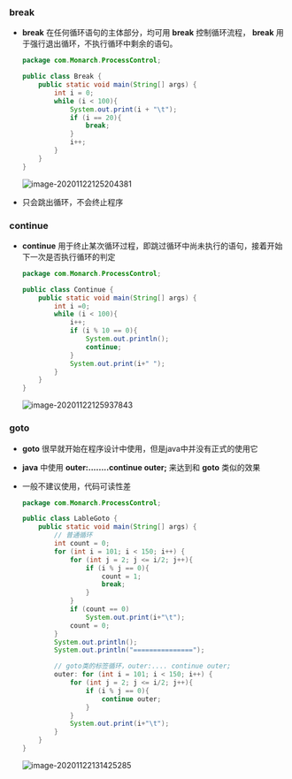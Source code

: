 ### break

- **break** 在任何循环语句的主体部分，均可用 **break** 控制循环流程， **break** 用于强行退出循环，不执行循环中剩余的语句。

    ```java
    package com.Monarch.ProcessControl;
    
    public class Break {
        public static void main(String[] args) {
            int i = 0;
            while (i < 100){
                System.out.print(i + "\t");
                if (i == 20){
                    break;
                }
                i++;
            }
        }
    }
    ```

    ![image-20201122125204381](https://img2020.cnblogs.com/blog/2213660/202011/2213660-20201122125204601-1918304788.png)

- 只会跳出循环，不会终止程序



### continue

- **continue** 用于终止某次循环过程，即跳过循环中尚未执行的语句，接着开始下一次是否执行循环的判定

    ```java
    package com.Monarch.ProcessControl;
    
    public class Continue {
        public static void main(String[] args) {
            int i =0;
            while (i < 100){
                i++;
                if (i % 10 == 0){
                    System.out.println();
                    continue;
                }
                System.out.print(i+" ");
            }
        }
    }
    ```

    ![image-20201122125937843](https://img2020.cnblogs.com/blog/2213660/202011/2213660-20201122125938183-956933410.png)



### goto

- **goto** 很早就开始在程序设计中使用，但是java中并没有正式的使用它

- **java** 中使用 **outer:........continue outer;** 来达到和 **goto** 类似的效果

- 一般不建议使用，代码可读性差

    ```java
    package com.Monarch.ProcessControl;
    
    public class LableGoto {
        public static void main(String[] args) {
            // 普通循环
            int count = 0;
            for (int i = 101; i < 150; i++) {
                for (int j = 2; j <= i/2; j++){
                    if (i % j == 0){
                        count = 1;
                        break;
                    }
                }
                if (count == 0)
                    System.out.print(i+"\t");
                count = 0;
            }
            System.out.println();
            System.out.println("===============");
    
            // goto类的标签循环，outer:.... continue outer;
            outer: for (int i = 101; i < 150; i++) {
                for (int j = 2; j <= i/2; j++){
                    if (i % j == 0){
                        continue outer;
                    }
                }
                System.out.print(i+"\t");
            }
        }
    }
    ```

    ![image-20201122131425285](https://img2020.cnblogs.com/blog/2213660/202011/2213660-20201122131425522-178092919.png)

    

